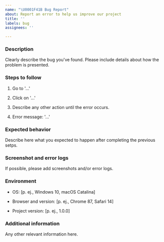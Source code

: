 ```yaml
---
name: "\U0001F41B Bug Report"
about: Report an error to help us improve our project
title: ''
labels: bug
assignees: ''

---
```


### Description

Clearly describe the bug you've found. Please include details about how the problem is presented.

### Steps to follow

1. Go to '...'

2. Click on '...'

3. Describe any other action until the error occurs.

4. Error message: '...'

### Expected behavior

Describe here what you expected to happen after completing the previous setps.

### Screenshot and error logs

If possible, please add screenshots and/or error logs.

### Environment

- OS: [p. ej., Windows 10, macOS Catalina]

- Browser and version: [p. ej., Chrome 87, Safari 14]

- Project version: [p. ej., 1.0.0]

### Additional information

Any other relevant information here.
